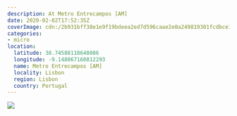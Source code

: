 ```yaml
---
description: At Metro Entrecampos [AM]
date: 2020-02-02T17:52:35Z
coverImage: cdn:/2b931bff38e1e9f19bdeea2ed7d596caae2e0a249819301fcdbce163e884d4cd
categories:
- micro
location:
  latitude: 38.74588118648086
  longitude: -9.148067160812293
  name: Metro Entrecampos [AM]
  locality: Lisbon
  region: Lisbon
  country: Portugal
---
```


![](cdn:/2b931bff38e1e9f19bdeea2ed7d596caae2e0a249819301fcdbce163e884d4cd?class=fw)
